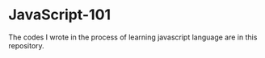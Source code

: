 # JavaScript-101
The codes I wrote in the process of learning javascript language are in this repository.
